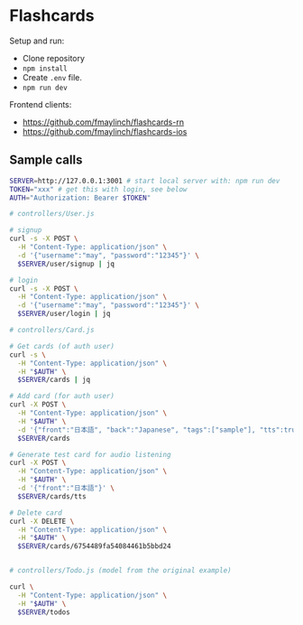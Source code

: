 # Flashcards

Setup and run:
- Clone repository
- `npm install`
- Create `.env` file.
- `npm run dev`

Frontend clients:
- https://github.com/fmaylinch/flashcards-rn
- https://github.com/fmaylinch/flashcards-ios

## Sample calls

```bash
SERVER=http://127.0.0.1:3001 # start local server with: npm run dev
TOKEN="xxx" # get this with login, see below
AUTH="Authorization: Bearer $TOKEN"

# controllers/User.js

# signup
curl -s -X POST \
  -H "Content-Type: application/json" \
  -d '{"username":"may", "password":"12345"}' \
  $SERVER/user/signup | jq

# login
curl -s -X POST \
  -H "Content-Type: application/json" \
  -d '{"username":"may", "password":"12345"}' \
  $SERVER/user/login | jq

# controllers/Card.js

# Get cards (of auth user)
curl -s \
  -H "Content-Type: application/json" \
  -H "$AUTH" \
  $SERVER/cards | jq

# Add card (for auth user)
curl -X POST \
  -H "Content-Type: application/json" \
  -H "$AUTH" \
  -d '{"front":"日本語", "back":"Japanese", "tags":["sample"], "tts":true}' \
  $SERVER/cards

# Generate test card for audio listening
curl -X POST \
  -H "Content-Type: application/json" \
  -H "$AUTH" \
  -d '{"front":"日本語"}' \
  $SERVER/cards/tts

# Delete card
curl -X DELETE \
  -H "Content-Type: application/json" \
  -H "$AUTH" \
  $SERVER/cards/6754489fa54084461b5bbd24


# controllers/Todo.js (model from the original example)

curl \
  -H "Content-Type: application/json" \
  -H "$AUTH" \
  $SERVER/todos

```
